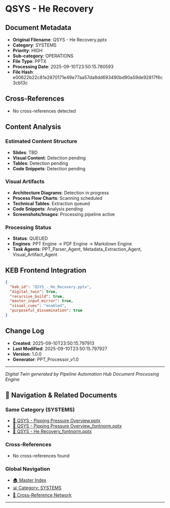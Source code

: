 # QSYS - He Recovery

## Document Metadata
- **Original Filename**: QSYS - He Recovery.pptx
- **Category**: SYSTEMS
- **Priority**: HIGH
- **Sub-category**: OPERATIONS
- **File Type**: PPTX
- **Processing Date**: 2025-09-10T23:50:15.780593
- **File Hash**: e00622b22c81e2870171e49e77aa57da8dd693490bd90a59de92817f6c3cb13c

## Cross-References
- No cross-references detected

## Content Analysis
### Estimated Content Structure
- **Slides**: TBD
- **Visual Content**: Detection pending
- **Tables**: Detection pending
- **Code Snippets**: Detection pending

### Visual Artifacts
- **Architecture Diagrams**: Detection in progress
- **Process Flow Charts**: Scanning scheduled  
- **Technical Tables**: Extraction queued
- **Code Snippets**: Analysis pending
- **Screenshots/Images**: Processing pipeline active

### Processing Status
- **Status**: QUEUED
- **Engines**: PPT Engine → PDF Engine → Markdown Engine
- **Task Agents**: PPT_Parser_Agent, Metadata_Extraction_Agent, Visual_Artifact_Agent

## KEB Frontend Integration
```json
{
  "keb_id": "QSYS_-_He_Recovery.pptx",
  "digital_twin": true,
  "recursive_build": true,
  "master_input_mirror": true,
  "visual_cues": "enabled",
  "purposeful_dissemination": true
}
```

## Change Log
- **Created**: 2025-09-10T23:50:15.797913
- **Last Modified**: 2025-09-10T23:50:15.797927
- **Version**: 1.0.0
- **Generator**: PPT_Processor_v1.0

---
*Digital Twin generated by Pipeline Automation Hub Document Processing Engine*


## 🧭 Navigation & Related Documents

### Same Category (SYSTEMS)
- [📄 QSYS - Pipping Pressure Overview.pptx](./QSYS_-_Pipping_Pressure_Overview.md)
- [📄 QSYS - Pipping Pressure Overview_fontnorm.pptx](./QSYS_-_Pipping_Pressure_Overview_fontnorm.md)
- [📄 QSYS - He Recovery_fontnorm.pptx](./QSYS_-_He_Recovery_fontnorm.md)

### Cross-References
- No cross-references found

### Global Navigation
- [🏠 Master Index](../recursive_build/master_index.md)
- [📊 Category: SYSTEMS](../recursive_build/category_systems.md)
- [🔗 Cross-Reference Network](../recursive_build/cross_reference_network.md)

---

